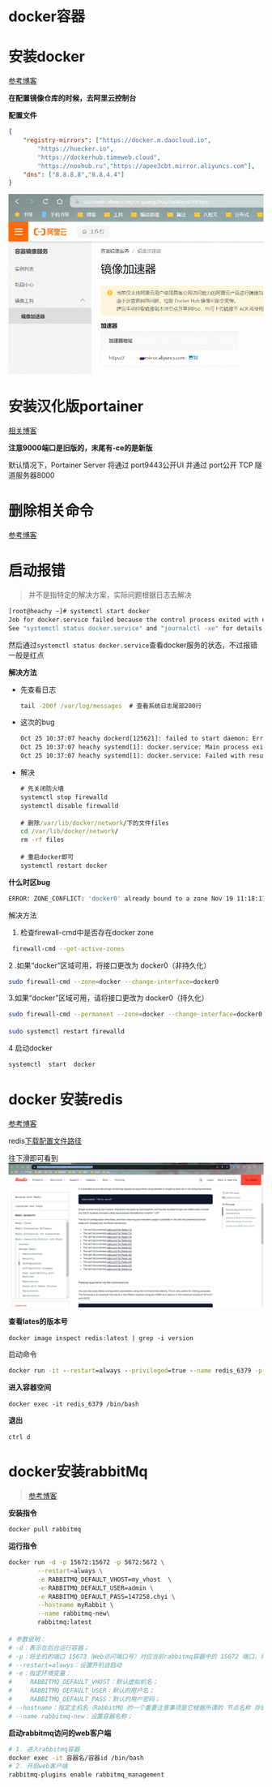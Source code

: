 # docker容器
# 安装docker

[参考博客](https://blog.csdn.net/wodetongnian/article/details/140892857)

**在配置镜像仓库的时候，去阿里云控制台**

**配置文件**

```json
{
    "registry-mirrors": ["https://docker.m.daocloud.io",
        "https://huecker.io",
        "https://dockerhub.timeweb.cloud",
        "https://noohub.ru","https://apee3cbt.mirror.aliyuncs.com"],
    "dns": ["8.8.8.8","8.8.4.4"]
}
```

![df9a307ae284e6de9dad28d060ad0c0e](./docker.assets/df9a307ae284e6de9dad28d060ad0c0e.png)

# 安装汉化版portainer

[相关博客](https://blog.csdn.net/weixin_58159207/article/details/141556765)

**注意9000端口是旧版的，末尾有-ce的是新版**

默认情况下，Portainer Server 将通过 port9443公开UI 并通过 port公开 TCP 隧道服务器8000

# 删除相关命令

[参考博客](https://blog.csdn.net/qq_41322460/article/details/132301348)

# 启动报错

> 并不是指特定的解决方案，实际问题根据日志去解决

```cmd
[root@heachy ~]# systemctl start docker
Job for docker.service failed because the control process exited with error code.
See "systemctl status docker.service" and "journalctl -xe" for details.
```

然后通过`systemctl status docker.service`查看docker服务的状态，不过报错一般是红点

**解决方法**

- 先查看日志

  ```cmd
  tail -200f /var/log/messages  # 查看系统日志尾部200行
  ```

- 这次的bug

  ```cmd
  Oct 25 10:37:07 heachy dockerd[125621]: failed to start daemon: Error initializing network controller: error creating default "bridge" network: cannot create network 89014cb5e63ddecd58271828684f2da4b471b19d53b6f35693afb22f84190cb9 (docker0): conflicts with network a7af3e898557f22e955d45d4d91cc67e44d7f9047132d65de35eb8e13d4b9842 (docker0): networks have same bridge name
  Oct 25 10:37:07 heachy systemd[1]: docker.service: Main process exited, code=exited, status=1/FAILURE
  Oct 25 10:37:07 heachy systemd[1]: docker.service: Failed with result 'exit-code'.
  ```

- 解决

  ```cmd
  # 先关闭防火墙
  systemctl stop firewalld
  systemctl disable firewalld
  
  # 删除/var/lib/docker/network/下的文件files
  cd /var/lib/docker/network/
  rm -rf files
  
  # 重启docker即可
  systemctl restart docker
  ```

**什么时区bug**

```bash
ERROR: ZONE_CONFLICT: 'docker0' already bound to a zone Nov 19 11:18:11 heachy dockerd[508570]: time="2024-11-19T11:18:11.931184341+08:00" level=info msg="stopping event stream following graceful shutdown" error="<nil>" module=libcontainerd namespace=moby
```

解决方法

1. 检查firewall-cmd中是否存在docker zone 

```bash
 firewall-cmd --get-active-zones
```

2 .如果“docker”区域可用，将接口更改为 docker0（非持久化）

```bash
sudo firewall-cmd --zone=docker --change-interface=docker0
```

3.如果“docker”区域可用，请将接口更改为 docker0（持久化）

```bash
sudo firewall-cmd --permanent --zone=docker --change-interface=docker0 

sudo systemctl restart firewalld
```

4 启动docker 

```bash
systemctl  start  docker
```

# docker 安装redis

[参考博客](https://www.cnblogs.com/qianmo123/p/17661084.html)

redis[下载配置文件路径](https://redis.io/docs/latest/operate/oss_and_stack/management/config/)

往下滑即可看到![image-20241025114740304](./docker.assets/image-20241025114740304.png)

**查看lates的版本号**

`docker image inspect redis:latest | grep -i version`

启动命令

```cmd
docker run -it --restart=always --privileged=true --name redis_6379 -p 6379:6379 -v /www/env/docker/redis/conf/redis.conf:/etc/redis/redis.conf -v /www/env/docker/redis/data:/data -v /www/env/docker/redis/log/redis.log:/var/log/redis.log -d redis:7.4 /etc/redis/redis.conf
```

**进入容器空间**

`docker exec -it redis_6379 /bin/bash`

**退出**

`ctrl d`

# docker安装rabbitMq

> [参考博客](https://blog.csdn.net/qq_17847881/article/details/142867746)

**安装指令**

```bash
docker pull rabbitmq
```

**运行指令**

```bash
docker run -d -p 15672:15672 -p 5672:5672 \
        --restart=always \
        -e RABBITMQ_DEFAULT_VHOST=my_vhost  \
        -e RABBITMQ_DEFAULT_USER=admin \
        -e RABBITMQ_DEFAULT_PASS=147258.chyi \
        --hostname myRabbit \
        --name rabbitmq-new\
        rabbitmq:latest

# 参数说明：
# -d：表示在后台运行容器；
# -p：将主机的端口 15673（Web访问端口号）对应当前rabbitmq容器中的 15672 端口，将主机的5674（应用访问端口）端口映射到# # rabbitmq中的5672端口；
# --restart=alawys：设置开机自启动
# -e：指定环境变量：
#     RABBITMQ_DEFAULT_VHOST：默认虚拟机名；
#     RABBITMQ_DEFAULT_USER：默认的用户名；
#     RABBITMQ_DEFAULT_PASS：默认的用户密码；
# --hostname：指定主机名（RabbitMQ 的一个重要注意事项是它根据所谓的 节点名称 存储数据，默认为主机名）；
# --name rabbitmq-new：设置容器名称；

```

**启动rabbitmq访问的web客户端**

```bash
# 1. 进入rabbitmq容器
docker exec -it 容器名/容器id /bin/bash
# 2. 开启web客户端
rabbitmq-plugins enable rabbitmq_management
```










